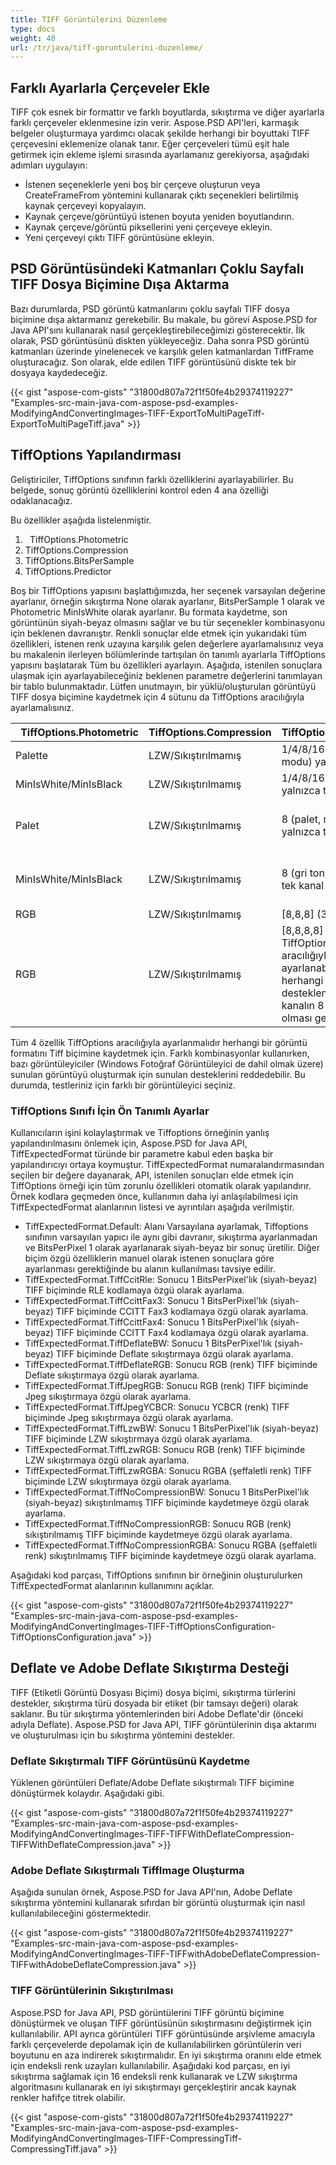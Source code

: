 ```yaml
---
title: TIFF Görüntülerini Düzenleme
type: docs
weight: 40
url: /tr/java/tiff-goruntulerini-duzenleme/
---
```


## **Farklı Ayarlarla Çerçeveler Ekle**
TIFF çok esnek bir formattır ve farklı boyutlarda, sıkıştırma ve diğer ayarlarla farklı çerçeveler eklenmesine izin verir. Aspose.PSD API'leri, karmaşık belgeler oluşturmaya yardımcı olacak şekilde herhangi bir boyuttaki TIFF çerçevesini eklemenize olanak tanır. Eğer çerçeveleri tümü eşit hale getirmek için ekleme işlemi sırasında ayarlamanız gerekiyorsa, aşağıdaki adımları uygulayın:

- İstenen seçeneklerle yeni boş bir çerçeve oluşturun veya CreateFrameFrom yöntemini kullanarak çıktı seçenekleri belirtilmiş kaynak çerçeveyi kopyalayın.
- Kaynak çerçeve/görüntüyü istenen boyuta yeniden boyutlandırın.
- Kaynak çerçeve/görüntü piksellerini yeni çerçeveye ekleyin.
- Yeni çerçeveyi çıktı TIFF görüntüsüne ekleyin.
## **PSD Görüntüsündeki Katmanları Çoklu Sayfalı TIFF Dosya Biçimine Dışa Aktarma**
Bazı durumlarda, PSD görüntü katmanlarını çoklu sayfalı TIFF dosya biçimine dışa aktarmanız gerekebilir. Bu makale, bu görevi Aspose.PSD for Java API'sını kullanarak nasıl gerçekleştirebileceğimizi gösterecektir. İlk olarak, PSD görüntüsünü diskten yükleyeceğiz. Daha sonra PSD görüntü katmanları üzerinde yinelenecek ve karşılık gelen katmanlardan TiffFrame oluşturacağız. Son olarak, elde edilen TIFF görüntüsünü diskte tek bir dosyaya kaydedeceğiz.



{{< gist "aspose-com-gists" "31800d807a72f1f50fe4b29374119227" "Examples-src-main-java-com-aspose-psd-examples-ModifyingAndConvertingImages-TIFF-ExportToMultiPageTiff-ExportToMultiPageTiff.java" >}}
## **TiffOptions Yapılandırması**


Geliştiriciler, TiffOptions sınıfının farklı özelliklerini ayarlayabilirler. Bu belgede, sonuç görüntü özelliklerini kontrol eden 4 ana özelliği odaklanacağız.

Bu özellikler aşağıda listelenmiştir.

1. ` `TiffOptions.Photometric
1. TiffOptions.Compression
1. TiffOptions.BitsPerSample
1. TiffOptions.Predictor

Boş bir TiffOptions yapısını başlattığımızda, her seçenek varsayılan değerine ayarlanır, örneğin sıkıştırma None olarak ayarlanır, BitsPerSample 1 olarak ve Photometric MinIsWhite olarak ayarlanır. Bu formata kaydetme, son görüntünün siyah-beyaz olmasını sağlar ve bu tür seçenekler kombinasyonu için beklenen davranıştır. Renkli sonuçlar elde etmek için yukarıdaki tüm özellikleri, istenen renk uzayına karşılık gelen değerlere ayarlamalısınız veya bu makalenin ilerleyen bölümlerinde tartışılan ön tanımlı ayarlarla TiffOptions yapısını başlatarak Tüm bu özellikleri ayarlayın. Aşağıda, istenilen sonuçlara ulaşmak için ayarlayabileceğiniz beklenen parametre değerlerini tanımlayan bir tablo bulunmaktadır. Lütfen unutmayın, bir yüklü/oluşturulan görüntüyü TIFF dosya biçimine kaydetmek için 4 sütunu da TiffOptions aracılığıyla ayarlamalısınız.

|` `**TiffOptions.Photometric**|**TiffOptions.Compression**|**TiffOptions.BitsPerSample**|**TiffOptions.Predictor**|
| :- | :- | :- | :- |
|Palette|LZW/Sıkıştırılmamış|1/4/8/16 (palet, renk modu) yalnızca tek kanal|None|
|MinIsWhite/MinIsBlack|LZW/Sıkıştırılmamış|1/4/8/16 (gri ton, modu) yalnızca tek kanal|None|
|Palet|LZW/Sıkıştırılmamış|8 (palet, renk modu) yalnızca tek kanal|Yatay (LZW aynı örnekler için daha fazla sıkıştırma sağlanır)|
|MinIsWhite/MinIsBlack|LZW/Sıkıştırılmamış|8 (gri ton, modu) yalnızca tek kanal|Yatay (LZW aynı örnekler için daha fazla sıkıştırma sağlanır)|
|RGB|LZW/Sıkıştırılmamış|[8,8,8] (3 RGB kanalı)|None/Yatay|
|RGB|LZW/Sıkıştırılmamış|[8,8,8,8] (3 RGB kanalı ve TiffOptions.AlphaStorage aracılığıyla ek alfa kanalı ayarlanabilir) Aslında herhangi bir ek kanal sayısı desteklenir ancak her kanalın 8 bit boyutunda olması gerekir [8,8,8,8,8,8]|None/Yatay|
Tüm 4 özellik TiffOptions aracılığıyla ayarlanmalıdır herhangi bir görüntü formatını Tiff biçimine kaydetmek için. Farklı kombinasyonlar kullanırken, bazı görüntüleyiciler (Windows Fotoğraf Görüntüleyici de dahil olmak üzere) sunulan görüntüyü oluşturmak için sunulan desteklerini reddedebilir. Bu durumda, testleriniz için farklı bir görüntüleyici seçiniz.
### **TiffOptions Sınıfı İçin Ön Tanımlı Ayarlar**
Kullanıcıların işini kolaylaştırmak ve Tiffoptions örneğinin yanlış yapılandırılmasını önlemek için, Aspose.PSD for Java API, TiffExpectedFormat türünde bir parametre kabul eden başka bir yapılandırıcıyı ortaya koymuştur. TiffExpectedFormat numaralandırmasından seçilen bir değere dayanarak, API, istenilen sonuçları elde etmek için TiffOptions örneği için tüm zorunlu özellikleri otomatik olarak yapılandırır. Örnek kodlara geçmeden önce, kullanımın daha iyi anlaşılabilmesi için TiffExpectedFormat alanlarının listesi ve ayrıntıları aşağıda verilmiştir.



- TiffExpectedFormat.Default: Alanı Varsayılana ayarlamak, Tiffoptions sınıfının varsayılan yapıcı ile aynı gibi davranır, sıkıştırma ayarlanmadan ve BitsPerPixel 1 olarak ayarlanarak siyah-beyaz bir sonuç üretilir. Diğer biçim özgü özelliklerin manuel olarak istenen sonuçlara göre ayarlanması gerektiğinde bu alanın kullanılması tavsiye edilir.
- TiffExpectedFormat.TiffCcitRle: Sonucu 1 BitsPerPixel'lık (siyah-beyaz) TIFF biçiminde RLE kodlamaya özgü olarak ayarlama.
- TiffExpectedFormat.TiffCcittFax3: Sonucu 1 BitsPerPixel'lık (siyah-beyaz) TIFF biçiminde CCITT Fax3 kodlamaya özgü olarak ayarlama.
- TiffExpectedFormat.TiffCcittFax4: Sonucu 1 BitsPerPixel'lık (siyah-beyaz) TIFF biçiminde CCITT Fax4 kodlamaya özgü olarak ayarlama.
- TiffExpectedFormat.TiffDeflateBW: Sonucu 1 BitsPerPixel'lık (siyah-beyaz) TIFF biçiminde Deflate sıkıştırmaya özgü olarak ayarlama.
- TiffExpectedFormat.TiffDeflateRGB: Sonucu RGB (renk) TIFF biçiminde Deflate sıkıştırmaya özgü olarak ayarlama.
- TiffExpectedFormat.TiffJpegRGB: Sonucu RGB (renk) TIFF biçiminde Jpeg sıkıştırmaya özgü olarak ayarlama.
- TiffExpectedFormat.TiffJpegYCBCR: Sonucu YCBCR (renk) TIFF biçiminde Jpeg sıkıştırmaya özgü olarak ayarlama.
- TiffExpectedFormat.TiffLzwBW: Sonucu 1 BitsPerPixel'lık (siyah-beyaz) TIFF biçiminde LZW sıkıştırmaya özgü olarak ayarlama.
- TiffExpectedFormat.TiffLzwRGB: Sonucu RGB (renk) TIFF biçiminde LZW sıkıştırmaya özgü olarak ayarlama.
- TiffExpectedFormat.TiffLzwRGBA: Sonucu RGBA (şeffaletli renk) TIFF biçiminde LZW sıkıştırmaya özgü olarak ayarlama.
- TiffExpectedFormat.TiffNoCompressionBW: Sonucu 1 BitsPerPixel'lık (siyah-beyaz) sıkıştırılmamış TIFF biçiminde kaydetmeye özgü olarak ayarlama.
- TiffExpectedFormat.TiffNoCompressionRGB: Sonucu RGB (renk) sıkıştırılmamış TIFF biçiminde kaydetmeye özgü olarak ayarlama.
- TiffExpectedFormat.TiffNoCompressionRGBA: Sonucu RGBA (şeffaletli renk) sıkıştırılmamış TIFF biçiminde kaydetmeye özgü olarak ayarlama.

Aşağıdaki kod parçası, TiffOptions sınıfının bir örneğinin oluşturulurken TiffExpectedFormat alanlarının kullanımını açıklar.



{{< gist "aspose-com-gists" "31800d807a72f1f50fe4b29374119227" "Examples-src-main-java-com-aspose-psd-examples-ModifyingAndConvertingImages-TIFF-TiffOptionsConfiguration-TiffOptionsConfiguration.java" >}}
## **Deflate ve Adobe Deflate Sıkıştırma Desteği**
TIFF (Etiketli Görüntü Dosyası Biçimi) dosya biçimi, sıkıştırma türlerini destekler, sıkıştırma türü dosyada bir etiket (bir tamsayı değeri) olarak saklanır. Bu tür sıkıştırma yöntemlerinden biri Adobe Deflate'dir (önceki adıyla Deflate). Aspose.PSD for Java API, TIFF görüntülerinin dışa aktarımı ve oluşturulması için bu sıkıştırma yöntemini destekler.
### **Deflate Sıkıştırmalı TIFF Görüntüsünü Kaydetme**
Yüklenen görüntüleri Deflate/Adobe Deflate sıkıştırmalı TIFF biçimine dönüştürmek kolaydır. Aşağıdaki gibi.



{{< gist "aspose-com-gists" "31800d807a72f1f50fe4b29374119227" "Examples-src-main-java-com-aspose-psd-examples-ModifyingAndConvertingImages-TIFF-TIFFWithDeflateCompression-TIFFWithDeflateCompression.java" >}}
### **Adobe Deflate Sıkıştırmalı TiffImage Oluşturma**
Aşağıda sunulan örnek, Aspose.PSD for Java API'nın, Adobe Deflate sıkıştırma yöntemini kullanarak sıfırdan bir görüntü oluşturmak için nasıl kullanılabileceğini göstermektedir.



{{< gist "aspose-com-gists" "31800d807a72f1f50fe4b29374119227" "Examples-src-main-java-com-aspose-psd-examples-ModifyingAndConvertingImages-TIFF-TIFFwithAdobeDeflateCompression-TIFFwithAdobeDeflateCompression.java" >}}
### **TIFF Görüntülerinin Sıkıştırılması**
Aspose.PSD for Java API, PSD görüntülerini TIFF görüntü biçimine dönüştürmek ve oluşan TIFF görüntüsünün sıkıştırmasını değiştirmek için kullanılabilir. API ayrıca görüntüleri TIFF görüntüsünde arşivleme amacıyla farklı çerçevelerde depolamak için de kullanılabilirken görüntülerin veri boyutunu en aza indirerek sıkıştırmalıdır. En iyi sıkıştırma oranını elde etmek için endeksli renk uzayları kullanılabilir. Aşağıdaki kod parçası, en iyi sıkıştırma sağlamak için 16 endeksli renk kullanarak ve LZW sıkıştırma algoritmasını kullanarak en iyi sıkıştırmayı gerçekleştirir ancak kaynak renkler hafifçe titrek olabilir.



{{< gist "aspose-com-gists" "31800d807a72f1f50fe4b29374119227" "Examples-src-main-java-com-aspose-psd-examples-ModifyingAndConvertingImages-TIFF-CompressingTiff-CompressingTiff.java" >}}
